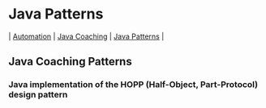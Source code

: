 # Java Patterns
| [Automation](src/main/java/automation "Automated Testing with Java") | [Java Coaching](src/main/java/coaching "Coaching Java Idioms") | [Java Patterns](src/main/java/patterns "Design Patterns in Java") |

## Java Coaching Patterns
### Java implementation of the HOPP (Half-Object, Part-Protocol) design pattern
